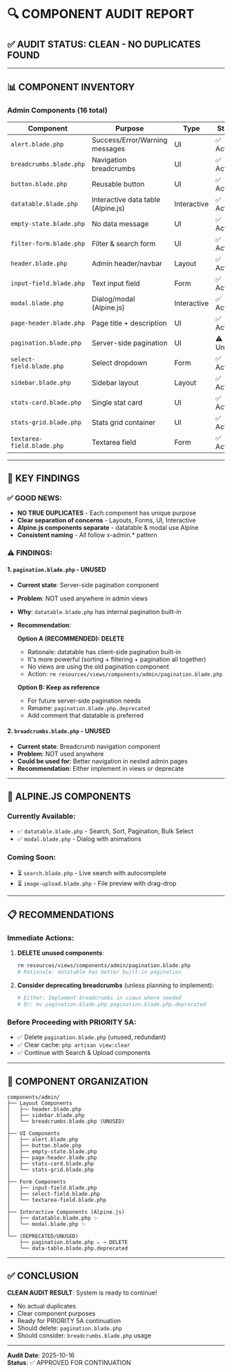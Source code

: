 # 🔍 COMPONENT AUDIT REPORT

## ✅ AUDIT STATUS: CLEAN - NO DUPLICATES FOUND

---

## 📊 COMPONENT INVENTORY

### Admin Components (16 total)

| Component | Purpose | Type | Status | Used? |
|-----------|---------|------|--------|-------|
| `alert.blade.php` | Success/Error/Warning messages | UI | ✅ Active | Yes |
| `breadcrumbs.blade.php` | Navigation breadcrumbs | UI | ✅ Active | No |
| `button.blade.php` | Reusable button | UI | ✅ Active | Yes |
| `datatable.blade.php` | Interactive data table (Alpine.js) | Interactive | ✅ Active | Ready |
| `empty-state.blade.php` | No data message | UI | ✅ Active | Yes |
| `filter-form.blade.php` | Filter & search form | UI | ✅ Active | Yes (6 places) |
| `header.blade.php` | Admin header/navbar | Layout | ✅ Active | Yes |
| `input-field.blade.php` | Text input field | Form | ✅ Active | Yes |
| `modal.blade.php` | Dialog/modal (Alpine.js) | Interactive | ✅ Active | Ready |
| `page-header.blade.php` | Page title + description | UI | ✅ Active | Yes |
| `pagination.blade.php` | Server-side pagination | UI | ⚠️ Unused | NOT USED |
| `select-field.blade.php` | Select dropdown | Form | ✅ Active | Yes |
| `sidebar.blade.php` | Sidebar layout | Layout | ✅ Active | Yes |
| `stats-card.blade.php` | Single stat card | UI | ✅ Active | Yes |
| `stats-grid.blade.php` | Stats grid container | UI | ✅ Active | Yes |
| `textarea-field.blade.php` | Textarea field | Form | ✅ Active | Yes |

---

## 🎯 KEY FINDINGS

### ✅ GOOD NEWS:
- **NO TRUE DUPLICATES** - Each component has unique purpose
- **Clear separation of concerns** - Layouts, Forms, UI, Interactive
- **Alpine.js components separate** - datatable & modal use Alpine
- **Consistent naming** - All follow x-admin.* pattern

### ⚠️ FINDINGS:

#### 1. `pagination.blade.php` - UNUSED
- **Current state**: Server-side pagination component
- **Problem**: NOT used anywhere in admin views
- **Why**: `datatable.blade.php` has internal pagination built-in
- **Recommendation**: 

  **Option A (RECOMMENDED): DELETE**
  - Rationale: datatable has client-side pagination built-in
  - It's more powerful (sorting + filtering + pagination all together)
  - No views are using the old pagination component
  - Action: `rm resources/views/components/admin/pagination.blade.php`

  **Option B: Keep as reference**
  - For future server-side pagination needs
  - Rename: `pagination.blade.php.deprecated`
  - Add comment that datatable is preferred

#### 2. `breadcrumbs.blade.php` - UNUSED
- **Current state**: Breadcrumb navigation component
- **Problem**: NOT used anywhere
- **Could be used for**: Better navigation in nested admin pages
- **Recommendation**: Either implement in views or deprecate

---

## 🚀 ALPINE.JS COMPONENTS

### Currently Available:
- ✅ `datatable.blade.php` - Search, Sort, Pagination, Bulk Select
- ✅ `modal.blade.php` - Dialog with animations

### Coming Soon:
- ⏳ `search.blade.php` - Live search with autocomplete
- ⏳ `image-upload.blade.php` - File preview with drag-drop

---

## 📋 RECOMMENDATIONS

### Immediate Actions:

1. **DELETE unused components**:
   ```bash
   rm resources/views/components/admin/pagination.blade.php
   # Rationale: datatable has better built-in pagination
   ```

2. **Consider deprecating breadcrumbs** (unless planning to implement):
   ```bash
   # Either: Implement breadcrumbs in views where needed
   # Or: mv pagination.blade.php pagination.blade.php.deprecated
   ```

### Before Proceeding with PRIORITY 5A:

- ✅ Delete `pagination.blade.php` (unused, redundant)
- ✅ Clear cache: `php artisan view:clear`
- ✅ Continue with Search & Upload components

---

## 🎨 COMPONENT ORGANIZATION

```
components/admin/
├── Layout Components
│   ├── header.blade.php
│   ├── sidebar.blade.php
│   └── breadcrumbs.blade.php (UNUSED)
│
├── UI Components
│   ├── alert.blade.php
│   ├── button.blade.php
│   ├── empty-state.blade.php
│   ├── page-header.blade.php
│   ├── stats-card.blade.php
│   └── stats-grid.blade.php
│
├── Form Components
│   ├── input-field.blade.php
│   ├── select-field.blade.php
│   └── textarea-field.blade.php
│
├── Interactive Components (Alpine.js)
│   ├── datatable.blade.php ✨
│   └── modal.blade.php ✨
│
└── (DEPRECATED/UNUSED)
    ├── pagination.blade.php ⚠️ → DELETE
    └── data-table.blade.php.deprecated
```

---

## ✅ CONCLUSION

**CLEAN AUDIT RESULT**: System is ready to continue!

- No actual duplicates
- Clear component purposes
- Ready for PRIORITY 5A continuation
- Should delete: `pagination.blade.php`
- Should consider: `breadcrumbs.blade.php` usage

---

**Audit Date**: 2025-10-16  
**Status**: ✅ APPROVED FOR CONTINUATION
